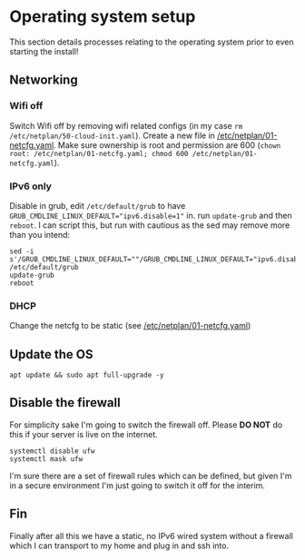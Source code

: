 # Operating system setup

This section details processes relating to the operating system prior to even starting the install!

## Networking

### Wifi off

Switch Wifi off by removing wifi related configs (in my case `rm /etc/netplan/50-cloud-init.yaml`). 
Create a new file in [/etc/netplan/01-netcfg.yaml](../configs/01-netcfg.yaml).
Make sure ownership is root and permission are 600 (`chown root: /etc/netplan/01-netcfg.yaml; chmod 600 /etc/netplan/01-netcfg.yaml`).

### IPv6 only

Disable in grub, edit `/etc/default/grub` to have `GRUB_CMDLINE_LINUX_DEFAULT="ipv6.disable=1"` in. run `update-grub` and then `reboot`.
I can script this, but run with cautious as the sed may remove more than you intend:
```
sed -i s'/GRUB_CMDLINE_LINUX_DEFAULT=""/GRUB_CMDLINE_LINUX_DEFAULT="ipv6.disable=1"/1' /etc/default/grub
update-grub
reboot
```

### DHCP

Change the netcfg to be static (see [/etc/netplan/01-netcfg.yaml](../configs/01-netcfg.yaml#L6-L12))

## Update the OS

`apt update && sudo apt full-upgrade -y`

## Disable the firewall

For simplicity sake I'm going to switch the firewall off. Please **DO NOT** do this if your server is live on the internet.

```
systemctl disable ufw
systemctl mask ufw
```
I'm sure there are a set of firewall rules which can be defined, but given I'm in a secure environment I'm just going to switch it off for the interim.

## Fin

Finally after all this we have a static, no IPv6 wired system without a firewall which I can transport to my home and plug in and ssh into.
